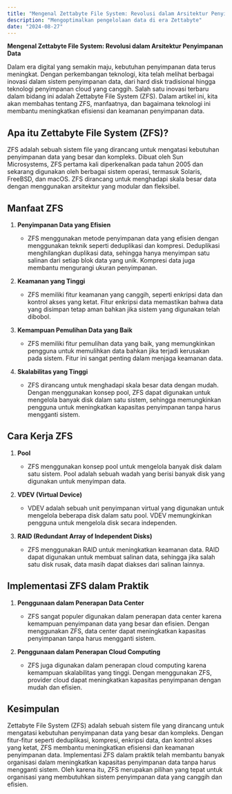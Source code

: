 ```yaml
---
title: "Mengenal Zettabyte File System: Revolusi dalam Arsitektur Penyimpanan Data"
description: "Mengoptimalkan pengelolaan data di era Zettabyte"
date: "2024-08-27"
---
```


**Mengenal Zettabyte File System: Revolusi dalam Arsitektur Penyimpanan Data**

Dalam era digital yang semakin maju, kebutuhan penyimpanan data terus meningkat. Dengan perkembangan teknologi, kita telah melihat berbagai inovasi dalam sistem penyimpanan data, dari hard disk tradisional hingga teknologi penyimpanan cloud yang canggih. Salah satu inovasi terbaru dalam bidang ini adalah Zettabyte File System (ZFS). Dalam artikel ini, kita akan membahas tentang ZFS, manfaatnya, dan bagaimana teknologi ini membantu meningkatkan efisiensi dan keamanan penyimpanan data.

## Apa itu Zettabyte File System (ZFS)?

ZFS adalah sebuah sistem file yang dirancang untuk mengatasi kebutuhan penyimpanan data yang besar dan kompleks. Dibuat oleh Sun Microsystems, ZFS pertama kali diperkenalkan pada tahun 2005 dan sekarang digunakan oleh berbagai sistem operasi, termasuk Solaris, FreeBSD, dan macOS. ZFS dirancang untuk menghadapi skala besar data dengan menggunakan arsitektur yang modular dan fleksibel.

## Manfaat ZFS

1. **Penyimpanan Data yang Efisien**
   - ZFS menggunakan metode penyimpanan data yang efisien dengan menggunakan teknik seperti deduplikasi dan kompresi. Deduplikasi menghilangkan duplikasi data, sehingga hanya menyimpan satu salinan dari setiap blok data yang unik. Kompresi data juga membantu mengurangi ukuran penyimpanan.

2. **Keamanan yang Tinggi**
   - ZFS memiliki fitur keamanan yang canggih, seperti enkripsi data dan kontrol akses yang ketat. Fitur enkripsi data memastikan bahwa data yang disimpan tetap aman bahkan jika sistem yang digunakan telah dibobol.

3. **Kemampuan Pemulihan Data yang Baik**
   - ZFS memiliki fitur pemulihan data yang baik, yang memungkinkan pengguna untuk memulihkan data bahkan jika terjadi kerusakan pada sistem. Fitur ini sangat penting dalam menjaga keamanan data.

4. **Skalabilitas yang Tinggi**
   - ZFS dirancang untuk menghadapi skala besar data dengan mudah. Dengan menggunakan konsep pool, ZFS dapat digunakan untuk mengelola banyak disk dalam satu sistem, sehingga memungkinkan pengguna untuk meningkatkan kapasitas penyimpanan tanpa harus mengganti sistem.

## Cara Kerja ZFS

1. **Pool**
   - ZFS menggunakan konsep pool untuk mengelola banyak disk dalam satu sistem. Pool adalah sebuah wadah yang berisi banyak disk yang digunakan untuk menyimpan data.

2. **VDEV (Virtual Device)**
   - VDEV adalah sebuah unit penyimpanan virtual yang digunakan untuk mengelola beberapa disk dalam satu pool. VDEV memungkinkan pengguna untuk mengelola disk secara independen.

3. **RAID (Redundant Array of Independent Disks)**
   - ZFS menggunakan RAID untuk meningkatkan keamanan data. RAID dapat digunakan untuk membuat salinan data, sehingga jika salah satu disk rusak, data masih dapat diakses dari salinan lainnya.

## Implementasi ZFS dalam Praktik

1. **Penggunaan dalam Penerapan Data Center**
   - ZFS sangat populer digunakan dalam penerapan data center karena kemampuan penyimpanan data yang besar dan efisien. Dengan menggunakan ZFS, data center dapat meningkatkan kapasitas penyimpanan tanpa harus mengganti sistem.

2. **Penggunaan dalam Penerapan Cloud Computing**
   - ZFS juga digunakan dalam penerapan cloud computing karena kemampuan skalabilitas yang tinggi. Dengan menggunakan ZFS, provider cloud dapat meningkatkan kapasitas penyimpanan dengan mudah dan efisien.

## Kesimpulan

Zettabyte File System (ZFS) adalah sebuah sistem file yang dirancang untuk mengatasi kebutuhan penyimpanan data yang besar dan kompleks. Dengan fitur-fitur seperti deduplikasi, kompresi, enkripsi data, dan kontrol akses yang ketat, ZFS membantu meningkatkan efisiensi dan keamanan penyimpanan data. Implementasi ZFS dalam praktik telah membantu banyak organisasi dalam meningkatkan kapasitas penyimpanan data tanpa harus mengganti sistem. Oleh karena itu, ZFS merupakan pilihan yang tepat untuk organisasi yang membutuhkan sistem penyimpanan data yang canggih dan efisien.
